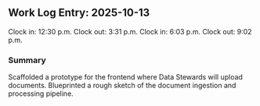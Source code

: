 ## Work Log Entry: 2025-10-13

Clock in: 12:30 p.m.
Clock out: 3:31 p.m.
Clock in: 6:03 p.m.
Clock out: 9:02 p.m.

### Summary

Scaffolded a prototype for the frontend where Data Stewards will upload documents. 
Blueprinted a rough sketch of the document ingestion and processing pipeline. 